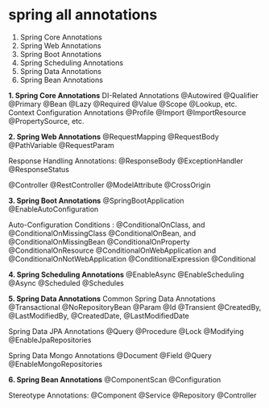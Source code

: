 # spring all annotations 

1. Spring Core Annotations
2. Spring Web Annotations
3. Spring Boot Annotations
4. Spring Scheduling Annotations
5. Spring Data Annotations
6. Spring Bean Annotations

**1. Spring Core Annotations**
DI-Related Annotations
@Autowired
@Qualifier
@Primary
@Bean
@Lazy
@Required
@Value
@Scope
@Lookup, etc.
Context Configuration Annotations
@Profile
@Import
@ImportResource
@PropertySource, etc.

**2. Spring Web Annotations**
@RequestMapping
@RequestBody
@PathVariable
@RequestParam

Response Handling Annotations:
@ResponseBody
@ExceptionHandler
@ResponseStatus

@Controller
@RestController
@ModelAttribute
@CrossOrigin

**3. Spring Boot Annotations**
@SpringBootApplication
@EnableAutoConfiguration

Auto-Configuration Conditions :
@ConditionalOnClass, and @ConditionalOnMissingClass
@ConditionalOnBean, and @ConditionalOnMissingBean
@ConditionalOnProperty
@ConditionalOnResource
@ConditionalOnWebApplication and @ConditionalOnNotWebApplication
@ConditionalExpression
@Conditional

**4. Spring Scheduling Annotations**
@EnableAsync
@EnableScheduling
@Async
@Scheduled
@Schedules

**5. Spring Data Annotations**
Common Spring Data Annotations
@Transactional
@NoRepositoryBean
@Param
@Id
@Transient
@CreatedBy, @LastModifiedBy, @CreatedDate, @LastModifiedDate

Spring Data JPA Annotations
@Query
@Procedure
@Lock
@Modifying
@EnableJpaRepositories

Spring Data Mongo Annotations
@Document
@Field
@Query
@EnableMongoRepositories

**6. Spring Bean Annotations**
@ComponentScan
@Configuration

Stereotype Annotations:
@Component
@Service
@Repository
@Controller

